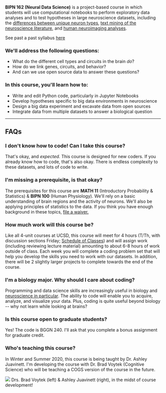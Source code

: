 <b>BIPN 162 (Neural Data Science)</b> is a project-based course in which students will use computational notebooks to perform exploratory data analyses and to test hypotheses in large neuroscience datasets, including the <a href="https://portal.brain-map.org/">differences between unique neuron types</a>, <a href="https://lisc-tools.github.io/lisc/index.html">text mining of the neuroscience literature</a>, and <a href="https://neurosynth.org/">human neuroimaging analyses</a>.

See past a past syllabus [here](http://bit.ly/BIPN162syllabus)

### We'll address the following questions:
* What do the different cell types and circuits in the brain <i>do</i>?
* How do we link genes, circuits, and behavior?
* And can we use open source data to answer these questions?

### In this course, you'll learn how to:
* Write and edit Python code, particularly in Jupyter Notebooks
* Develop hypotheses specific to big data environments in neuroscience
* Design a big data experiment and excavate data from open sources
* Integrate data from multiple datasets to answer a biological question

<hr>

## FAQs

### I don't know how to code! Can I take this course?
That's okay, and <i>expected.</i> This course is designed for new coders. If you already know how to code, that's also okay. There is endless complexity to these datasets, and lots of code to write.

### I'm missing a prerequisite, is that okay?
The prerequisites for this course are <b>MATH 11</b> (Introductory Probability & Statistics) & <b>BIPN 100</b> (Human Physiology). We'll rely on a basic understanding of brain regions and the activity of neurons. We'll also be applying principles of statistics to the data. If you think you have enough background in these topics, <a href="https://biology.ucsd.edu/education/undergrad/course/prereq.html">file a waiver.</a>

### How much work will this course be?
Like all 4-unit courses at UCSD, this course will meet for 4 hours (T/Th, with discussion sections Friday; <a href="https://act.ucsd.edu/scheduleOfClasses/scheduleOfClassesStudent.htm">Schedule of Classes</a>) and will assign work (including reviewing lecture material) amounting to about 6-8 hours of work outside of class. Each week you will complete a coding problem set that will help you develop the skills you need to work with our datasets. In addition, there will be 2 slightly larger projects to complete towards the end of the course.

### I'm a biology major. Why should I care about coding?
Programming and data science skills are increasingly useful in biology and <a href="https://medium.com/the-spike/a-neural-data-science-how-and-why-d7e3969086f2">neuroscience in particular</a>. The ability to code will enable you to acquire, analyze, and visualize your data. Plus, coding is quite useful beyond biology -- why not learn while looking at brains?

### Is this course open to graduate students?
Yes! The code is BGGN 240. I'll ask that you complete a bonus assignment for graduate credit.

### Who's teaching this course?
In Winter and Summer 2020, this course is being taught by Dr. Ashley Juavinett. I'm developing the course with Dr. Brad Voytek (Cognitive Science) who will be teaching a COGS version of the course in the future.

![](../images/AshleyBrad.jpg)
 Drs. Brad Voytek (left) & Ashley Juavinett (right), in the midst of course development!
